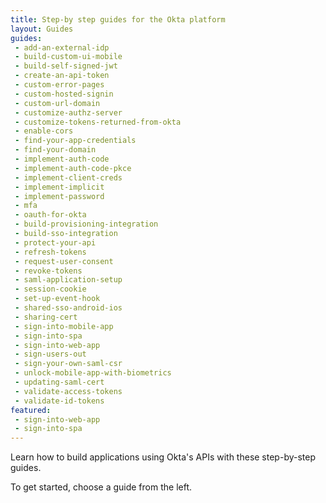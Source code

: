 ```yaml
---
title: Step-by step guides for the Okta platform
layout: Guides
guides:
 - add-an-external-idp
 - build-custom-ui-mobile
 - build-self-signed-jwt
 - create-an-api-token
 - custom-error-pages
 - custom-hosted-signin
 - custom-url-domain
 - customize-authz-server
 - customize-tokens-returned-from-okta
 - enable-cors
 - find-your-app-credentials
 - find-your-domain
 - implement-auth-code
 - implement-auth-code-pkce
 - implement-client-creds
 - implement-implicit
 - implement-password
 - mfa
 - oauth-for-okta
 - build-provisioning-integration
 - build-sso-integration
 - protect-your-api
 - refresh-tokens
 - request-user-consent
 - revoke-tokens
 - saml-application-setup
 - session-cookie
 - set-up-event-hook
 - shared-sso-android-ios
 - sharing-cert
 - sign-into-mobile-app
 - sign-into-spa
 - sign-into-web-app
 - sign-users-out
 - sign-your-own-saml-csr
 - unlock-mobile-app-with-biometrics
 - updating-saml-cert
 - validate-access-tokens
 - validate-id-tokens
featured:
 - sign-into-web-app
 - sign-into-spa
---
```


Learn how to build applications using Okta's APIs with these step-by-step guides.

To get started, choose a guide from the left.
